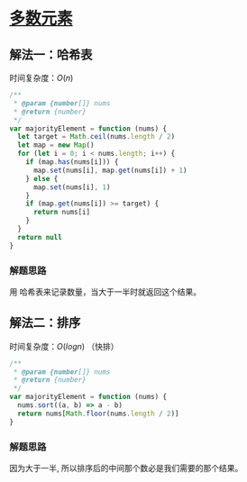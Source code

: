 # [多数元素](https://leetcode-cn.com/problems/majority-element/description/)

## 解法一：哈希表

时间复杂度：$O(n)$

```javascript
/**
 * @param {number[]} nums
 * @return {number}
 */
var majorityElement = function (nums) {
  let target = Math.ceil(nums.length / 2)
  let map = new Map()
  for (let i = 0; i < nums.length; i++) {
    if (map.has(nums[i])) {
      map.set(nums[i], map.get(nums[i]) + 1)
    } else {
      map.set(nums[i], 1)
    }
    if (map.get(nums[i]) >= target) {
      return nums[i]
    }
  }
  return null
}
```



### 解题思路

用 哈希表来记录数量，当大于一半时就返回这个结果。

## 解法二：排序

时间复杂度：$O(logn)$ （快排）

```javascript
/**
 * @param {number[]} nums
 * @return {number}
 */
var majorityElement = function (nums) {
  nums.sort((a, b) => a - b)
  return nums[Math.floor(nums.length / 2)]
}
```

### 解题思路

因为大于一半, 所以排序后的中间那个数必是我们需要的那个结果。